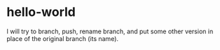 # hello-world

I will try to branch, push, rename branch, and put some other version in
place of the original branch (its name).
